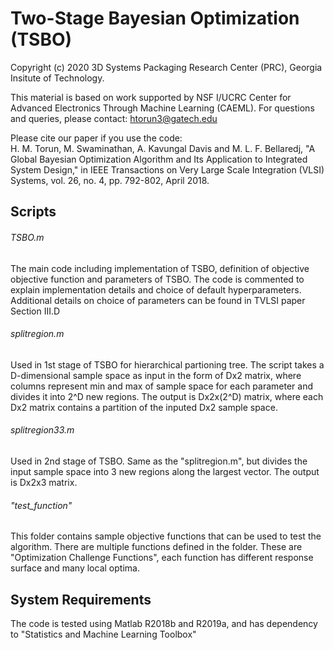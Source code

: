 # Two-Stage Bayesian Optimization (TSBO)
Copyright (c) 2020 3D Systems Packaging Research Center (PRC), Georgia Insitute of Technology.

This material is based on work supported by NSF I/UCRC Center for Advanced Electronics Through Machine Learning (CAEML).
For questions and queries, please contact: htorun3@gatech.edu

Please cite our paper if you use the code: <br />
H. M. Torun, M. Swaminathan, A. Kavungal Davis and M. L. F. Bellaredj, 
"A Global Bayesian Optimization Algorithm and Its Application to Integrated System Design," 
in IEEE Transactions on Very Large Scale Integration (VLSI) Systems, vol. 26, no. 4, pp. 792-802, April 2018.
## Scripts
###### TSBO.m <br />
The main code including implementation of TSBO, definition of objective objective function and parameters of TSBO.
The code is commented to explain implementation details and choice of default hyperparameters. Additional details 
on choice of parameters can be found in TVLSI paper Section III.D

###### splitregion.m <br />
Used in 1st stage of TSBO for hierarchical partioning tree. The script takes a D-dimensional sample space as input in the form of Dx2 matrix, 
where columns represent min and max of sample space for each parameter and divides it into 2^D new regions. The output is Dx2x(2^D) matrix,
where each Dx2 matrix contains a partition of the inputed Dx2 sample space.

###### splitregion33.m <br />
Used in 2nd stage of TSBO. Same as the "splitregion.m", but divides the input sample space into 3 new regions along the largest vector.
The output is Dx2x3 matrix. 


###### "test_function" <br />
This folder contains sample objective functions that can be used to test the algorithm. There are multiple functions defined in the folder. These are "Optimization Challenge Functions", each function has different response surface and many local optima.

## System Requirements
The code is tested using Matlab R2018b and R2019a, and has dependency to "Statistics and Machine Learning Toolbox"
